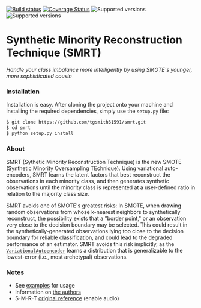 [![Build status](https://travis-ci.org/tgsmith61591/smrt.svg?branch=master)](https://travis-ci.org/tgsmith61591/smrt)
[![Coverage Status](https://coveralls.io/repos/github/tgsmith61591/smrt/badge.svg?branch=master)](https://coveralls.io/github/tgsmith61591/smrt?branch=master)
![Supported versions](https://img.shields.io/badge/python-2.7-blue.svg) 
![Supported versions](https://img.shields.io/badge/python-3.4-blue.svg)


# Synthetic Minority Reconstruction Technique (SMRT)
*Handle your class imbalance more intelligently by using SMOTE's younger, more sophisticated cousin*


### Installation

Installation is easy. After cloning the project onto your machine and installing the required dependencies,
simply use the `setup.py` file:

```bash
$ git clone https://github.com/tgsmith61591/smrt.git
$ cd smrt
$ python setup.py install
```

### About

SMRT (Sythetic Minority Reconstruction Technique) is the new SMOTE (Synthetic Minority Oversampling TEchnique).
Using variational auto-encoders, SMRT learns the latent factors that best reconstruct the observations in each
minority class, and then generates synthetic observations until the minority class is represented at a user-defined
ratio in relation to the majority class size.

SMRT avoids one of SMOTE's greatest risks: In SMOTE, when drawing random observations from whose k-nearest
neighbors to synthetically reconstruct, the possibility exists that a "border point," or an observation very close to
the decision boundary may be selected. This could result in the synthetically-generated observations lying
too close to the decision boundary for reliable classification, and could lead to the degraded performance
of an estimator. SMRT avoids this risk implicitly, as the [``VariationalAutoencoder``](smrt/autoencode/autoencoder.py)
learns a distribution that is generalizable to the lowest-error (i.e., most archetypal) observations.

### Notes

- See [examples](examples/) for usage
- Information on [the authors](AUTHORS.md)
- S-M-R-T [original reference](https://www.youtube.com/watch?v=tcGQpjCztgA) (enable audio)
